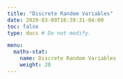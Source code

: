 ```yaml
---
title: "Discrete Random Variables"
date: 2020-03-09T16:39:31-04:00
toc: false
type: docs # Do not modify.

menu:
  maths-stat:
    name: Discrete Random Variables
    weight: 20
---
```

